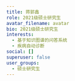 ```yaml
---
title: 蒋郭鑫
role: 2021级硕士研究生
avatar_filename: avatar
bio: 2021级硕士研究生
interests:
  - 基于知识图谱的问答系统
  - 疾病自动诊断
social: []
superuser: false
user_groups:
  - 硕士研究生
---
```

